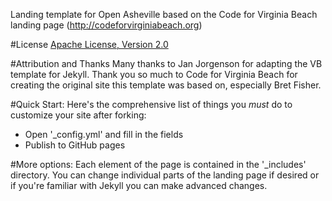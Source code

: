 Landing template for Open Asheville based on the Code for Virginia Beach landing page (http://codeforvirginiabeach.org)

#License
[Apache License, Version 2.0](http://www.apache.org/licenses/LICENSE-2.0)

#Attribution and Thanks
Many thanks to Jan Jorgenson for adapting the VB template for Jekyll.
Thank you so much to Code for Virginia Beach for creating the original site this template was based on, especially Bret Fisher.

#Quick Start:
Here's the comprehensive list of things you *must* do to customize your site after forking:
 * Open '_config.yml' and fill in the fields
 * Publish to GitHub pages

#More options:
Each element of the page is contained in the '_includes' directory.  You can change individual parts of the landing page if desired or if you're familiar with Jekyll you can make advanced changes.